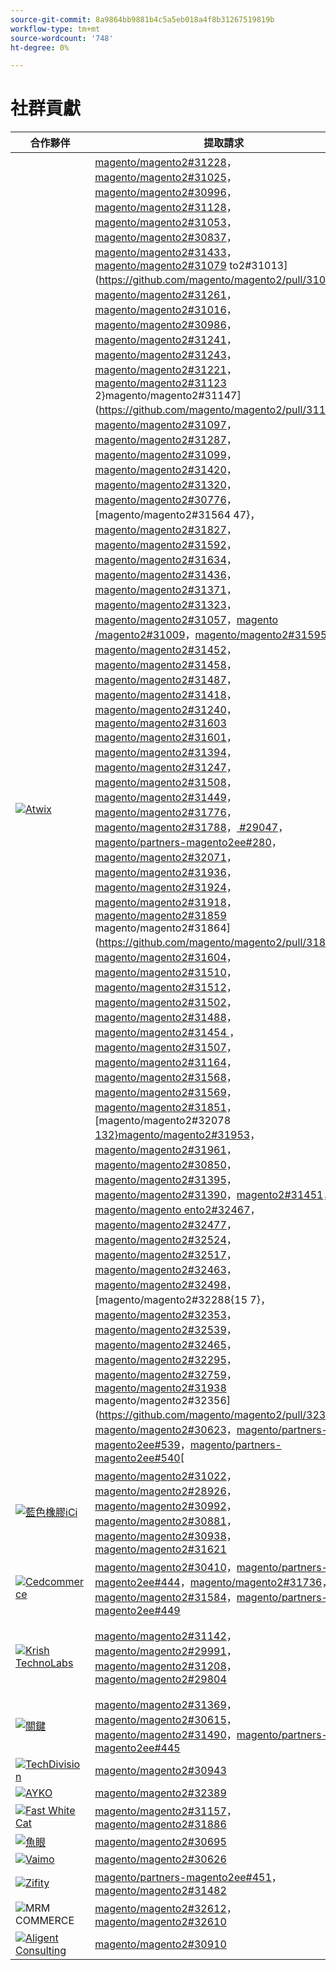 ```yaml
---
source-git-commit: 8a9864bb9881b4c5a5eb018a4f8b31267519819b
workflow-type: tm+mt
source-wordcount: '748'
ht-degree: 0%

---
```

# 社群貢獻

| 合作夥伴 | 提取請求 | 相關的GitHub問題 |
| ------- | ------- | ------- |
| <a target="_blank" href="https://partners.magento.com/portal/directory/?query=Atwix"><img alt="Atwix" src="https://avatars.githubusercontent.com/t/2617739?s=400&v=4"></a> | [magento/magento2#31228](https://github.com/magento/magento2/pull/31228)，[magento/magento2#31025](https://github.com/magento/magento2/pull/31025)，[magento/magento2#30996](https://github.com/magento/magento2/pull/30996)，[magento/magento2#31128](https://github.com/magento/magento2/pull/31128)，[magento/magento2#31053](https://github.com/magento/magento2/pull/31053)，[magento/magento2#30837](https://github.com/magento/magento2/pull/30837)，[magento/magento2#31433](https://github.com/magento/magento2/pull/31433)，[magento/magento2#31079](https://github.com/magento/magento2/pull/31079) to2#31013](https://github.com/magento/magento2/pull/31013)，[magento/magento2#31261](https://github.com/magento/magento2/pull/31261)，[magento/magento2#31016](https://github.com/magento/magento2/pull/31016)，[magento/magento2#30986](https://github.com/magento/magento2/pull/30986)，[magento/magento2#31241](https://github.com/magento/magento2/pull/31241)，[magento/magento2#31243](https://github.com/magento/magento2/pull/31243)，[magento/magento2#31221](https://github.com/magento/magento2/pull/31221)，[magento/magento2#31123](https://github.com/magento/magento2/pull/31123) 2}magento/magento2#31147](https://github.com/magento/magento2/pull/31147)，[magento/magento2#31097](https://github.com/magento/magento2/pull/31097)，[magento/magento2#31287](https://github.com/magento/magento2/pull/31287)，[magento/magento2#31099](https://github.com/magento/magento2/pull/31099)，[magento/magento2#31420](https://github.com/magento/magento2/pull/31420)，[magento/magento2#31320](https://github.com/magento/magento2/pull/31320)，[magento/magento2#30776](https://github.com/magento/magento2/pull/30776)，[magento/magento2#31564 47}，[magento/magento2#31827](https://github.com/magento/magento2/pull/31827)，[magento/magento2#31592](https://github.com/magento/magento2/pull/31592)，[magento/magento2#31634](https://github.com/magento/magento2/pull/31634)，[magento/magento2#31436](https://github.com/magento/magento2/pull/31436)，[magento/magento2#31371](https://github.com/magento/magento2/pull/31371)，[magento/magento2#31323](https://github.com/magento/magento2/pull/31323)，[magento/magento2#31057](https://github.com/magento/magento2/pull/31057)，[magento /magento2#31009](https://github.com/magento/magento2/pull/31009)，[magento/magento2#31595](https://github.com/magento/magento2/pull/31595)，[magento/magento2#31452](https://github.com/magento/magento2/pull/31452)，[magento/magento2#31458](https://github.com/magento/magento2/pull/31458)，[magento/magento2#31487](https://github.com/magento/magento2/pull/31487)，[magento/magento2#31418](https://github.com/magento/magento2/pull/31418)，[magento/magento2#31240](https://github.com/magento/magento2/pull/31240)，[magento/magento2#31603](https://github.com/magento/magento2/pull/31603) [magento/magento2#31601](https://github.com/magento/magento2/pull/31601)，[magento/magento2#31394](https://github.com/magento/magento2/pull/31394)，[magento/magento2#31247](https://github.com/magento/magento2/pull/31247)，[magento/magento2#31508](https://github.com/magento/magento2/pull/31508)，[magento/magento2#31449](https://github.com/magento/magento2/pull/31449)，[magento/magento2#31776](https://github.com/magento/magento2/pull/31776)，[magento/magento2#31788](https://github.com/magento/magento2/pull/31788)，[ #29047](https://github.com/magento/magento2/pull/29047)，[magento/partners-magento2ee#280](https://github.com/magento/partners-magento2ee/pull/280)，[magento/magento2#32071](https://github.com/magento/magento2/pull/32071)，[magento/magento2#31936](https://github.com/magento/magento2/pull/31936)，[magento/magento2#31924](https://github.com/magento/magento2/pull/31924)，[magento/magento2#31918](https://github.com/magento/magento2/pull/31918)，[magento/magento2#31859](https://github.com/magento/magento2/pull/31859) magento/magento2#31864](https://github.com/magento/magento2/pull/31864)，[magento/magento2#31604](https://github.com/magento/magento2/pull/31604)，[magento/magento2#31510](https://github.com/magento/magento2/pull/31510)，[magento/magento2#31512](https://github.com/magento/magento2/pull/31512)，[magento/magento2#31502](https://github.com/magento/magento2/pull/31502)，[magento/magento2#31488](https://github.com/magento/magento2/pull/31488)，[magento/magento2#31454 ](https://github.com/magento/magento2/pull/31454)，[magento/magento2#31507](https://github.com/magento/magento2/pull/31507)，[magento/magento2#31164](https://github.com/magento/magento2/pull/31164)，[magento/magento2#31568](https://github.com/magento/magento2/pull/31568)，[magento/magento2#31569](https://github.com/magento/magento2/pull/31569)，[magento/magento2#31851](https://github.com/magento/magento2/pull/31851)，[magento/magento2#32078[ 132}magento/magento2#31953](https://github.com/magento/magento2/pull/31953)，[magento/magento2#31961](https://github.com/magento/magento2/pull/31961)，[magento/magento2#30850](https://github.com/magento/magento2/pull/30850)，[magento/magento2#31395](https://github.com/magento/magento2/pull/31395)，[magento/magento2#31390](https://github.com/magento/magento2/pull/31390)，[magento2#31451](https://github.com/magento/magento2/pull/31451)，[magento/magento ento2#32467](https://github.com/magento/magento2/pull/32467)，[magento/magento2#32477](https://github.com/magento/magento2/pull/32477)，[magento/magento2#32524](https://github.com/magento/magento2/pull/32524)，[magento/magento2#32517](https://github.com/magento/magento2/pull/32517)，[magento/magento2#32463](https://github.com/magento/magento2/pull/32463)，[magento/magento2#32498](https://github.com/magento/magento2/pull/32498)，[magento/magento2#32288{15 7}，[magento/magento2#32353](https://github.com/magento/magento2/pull/32353)，[magento/magento2#32539](https://github.com/magento/magento2/pull/32539)，[magento/magento2#32465](https://github.com/magento/magento2/pull/32465)，[magento/magento2#32295](https://github.com/magento/magento2/pull/32295)，[magento/magento2#32759](https://github.com/magento/magento2/pull/32759)，[magento/magento2#31938](https://github.com/magento/magento2/pull/31938) magento/magento2#32356](https://github.com/magento/magento2/pull/32356)，[magento/magento2#30623](https://github.com/magento/magento2/pull/30623)，[magento/partners-magento2ee#539](https://github.com/magento/partners-magento2ee/pull/539)，[magento/partners-magento2ee#540](https://github.com/magento/partners-magento2ee/pull/540)[](https://github.com/magento/magento2/pull/31564)[](https://github.com/magento/magento2/pull/32078)[](https://github.com/magento/magento2/pull/32288)[ | [magento/magento2#31233](https://github.com/magento/magento2/issues/31233)，[magento/magento2#31031](https://github.com/magento/magento2/issues/31031)，[magento/magento2#31056](https://github.com/magento/magento2/issues/31056)，[magento/magento2#31130](https://github.com/magento/magento2/issues/31130)，[magento/magento2#31074](https://github.com/magento/magento2/issues/31074)，[magento/magento2#30858](https://github.com/magento/magento2/issues/30858)，[magento/magento2#31438](https://github.com/magento/magento2/issues/31438)，[magento/magento2#31160](https://github.com/magento/magento2/issues/31160) to2#31034](https://github.com/magento/magento2/issues/31034)，[magento/magento2#31168](https://github.com/magento/magento2/issues/31168)，[magento/magento2#31033](https://github.com/magento/magento2/issues/31033)，[magento/magento2#31039](https://github.com/magento/magento2/issues/31039)，[magento/magento2#31250](https://github.com/magento/magento2/issues/31250)，[magento/magento2#31249](https://github.com/magento/magento2/issues/31249)，[magento/magento2#31234](https://github.com/magento/magento2/issues/31234)，[magento/magento2#31129](https://github.com/magento/magento2/issues/31129) 2}magento/magento2#31153](https://github.com/magento/magento2/issues/31153)，[magento/magento2#31132](https://github.com/magento/magento2/issues/31132)，[magento/magento2#31290](https://github.com/magento/magento2/issues/31290)，[magento/magento2#31131](https://github.com/magento/magento2/issues/31131)，[magento/magento2#31440](https://github.com/magento/magento2/issues/31440)，[magento/magento2#31327](https://github.com/magento/magento2/issues/31327)，[magento/magento2#30784](https://github.com/magento/magento2/issues/30784)，[magento/magento2#31575 47}，[magento/magento2#31844](https://github.com/magento/magento2/issues/31844)，[magento/magento2#31628](https://github.com/magento/magento2/issues/31628)，[magento/magento2#31647](https://github.com/magento/magento2/issues/31647)，[magento/magento2#31437](https://github.com/magento/magento2/issues/31437)，[magento/magento2#31442](https://github.com/magento/magento2/issues/31442)，[magento/magento2#31325](https://github.com/magento/magento2/issues/31325)，[magento/magento2#31073](https://github.com/magento/magento2/issues/31073)，[magento /magento2#31036](https://github.com/magento/magento2/issues/31036)，[magento/magento2#31627](https://github.com/magento/magento2/issues/31627)，[magento/magento2#31632](https://github.com/magento/magento2/issues/31632)，[magento/magento2#31522](https://github.com/magento/magento2/issues/31522)，[magento/magento2#31521](https://github.com/magento/magento2/issues/31521)，[magento/magento2#31441](https://github.com/magento/magento2/issues/31441)，[magento/magento2#31251](https://github.com/magento/magento2/issues/31251)，[magento/magento2#31624](https://github.com/magento/magento2/issues/31624) [magento/magento2#31626](https://github.com/magento/magento2/issues/31626)，[magento/magento2#31403](https://github.com/magento/magento2/issues/31403)，[magento/magento2#31248](https://github.com/magento/magento2/issues/31248)，[magento/magento2#31516](https://github.com/magento/magento2/issues/31516)，[magento/magento2#31524](https://github.com/magento/magento2/issues/31524)，[magento/magento2#31801](https://github.com/magento/magento2/issues/31801)，[magento/magento2#28522](https://github.com/magento/magento2/issues/28522)，[magento-parters to2ee#28586](https://github.com/magento/partners-magento2ee/issues/28586)，[magento/partners-magento2ee#31435](https://github.com/magento/partners-magento2ee/issues/31435)，[magento/partners-magento2ee#31560](https://github.com/magento/partners-magento2ee/issues/31560)，[magento/partners-magento2ee#31561](https://github.com/magento/partners-magento2ee/issues/31561)，[magento/magento2#32072](https://github.com/magento/magento2/issues/32072)，[magento/magento2#31937](https://github.com/magento/magento2/issues/31937)，[magento/magento2#31902](https://github.com/magento/magento2/issues/31902) 06}magento/magento2#31860](https://github.com/magento/magento2/issues/31860)，[magento/magento2#31865](https://github.com/magento/magento2/issues/31865)，[magento/magento2#31623](https://github.com/magento/magento2/issues/31623)，[magento/magento2#31515](https://github.com/magento/magento2/issues/31515)，[magento/magento2#31514](https://github.com/magento/magento2/issues/31514)，[magento/magento2#31519](https://github.com/magento/magento2/issues/31519)，[magento/magento ento2#31520](https://github.com/magento/magento2/issues/31520)，[magento/magento2#31517](https://github.com/magento/magento2/issues/31517)，[magento/magento2#31075](https://github.com/magento/magento2/issues/31075)，[magento/magento2#31574](https://github.com/magento/magento2/issues/31574)，[magento/magento2#31573](https://github.com/magento/magento2/issues/31573)，[magento/magento2#31852](https://github.com/magento/magento2/issues/31852)，[magento/magento2#32079{13 1}，[magento/magento2#31954](https://github.com/magento/magento2/issues/31954)，[magento/magento2#31962](https://github.com/magento/magento2/issues/31962)，[magento/magento2#30855](https://github.com/magento/magento2/issues/30855)，[magento/magento2#30645](https://github.com/magento/magento2/issues/30645)，[magento/magento2#31523](https://github.com/magento/magento2/issues/31523)，[magento/magento2#32505](https://github.com/magento/magento2/issues/32505) magento/magento2#32504](https://github.com/magento/magento2/issues/32504)，[magento/magento2#32583](https://github.com/magento/magento2/issues/32583)，[magento/magento2#32518](https://github.com/magento/magento2/issues/32518)，[magento/magento2#32507](https://github.com/magento/magento2/issues/32507)，[magento/magento2#32569](https://github.com/magento/magento2/issues/32569)，[magento/magento2#32502](https://github.com/magento/magento2/issues/32502)，[magento/magento2#32379 ](https://github.com/magento/magento2/issues/32379)，[magento/magento2#32279](https://github.com/magento/magento2/issues/32279)，[magento/magento2#32568](https://github.com/magento/magento2/issues/32568)，[magento/magento2#32506](https://github.com/magento/magento2/issues/32506)，[magento/magento2#32377](https://github.com/magento/magento2/issues/32377)，[magento/magento2#4451](https://github.com/magento/magento2/issues/4451)，[magento/magento2#32577{16 9}，[magento/magento2#29631](https://github.com/magento/magento2/issues/29631)，[magento/magento2#30210](https://github.com/magento/magento2/issues/30210)，[magento/partners-magento2ee#32574](https://github.com/magento/partners-magento2ee/issues/32574)，[magento/partners-magento2ee#32928](https://github.com/magento/partners-magento2ee/issues/32928)[[](https://github.com/magento/magento2/issues/31575)[](https://github.com/magento/magento2/issues/32079)[](https://github.com/magento/magento2/issues/32577) |
| <a target="_blank" href="https://solutionpartners.adobe.com/s/directory/detail/blue+acorn+ici"><img alt="藍色橡膠iCi" src="https://avatars.githubusercontent.com/t/2916141?s=400&v=4"></a> | [magento/magento2#31022](https://github.com/magento/magento2/pull/31022)，[magento/magento2#28926](https://github.com/magento/magento2/pull/28926)，[magento/magento2#30992](https://github.com/magento/magento2/pull/30992)，[magento/magento2#30881](https://github.com/magento/magento2/pull/30881)，[magento/magento2#30938](https://github.com/magento/magento2/pull/30938)，[magento/magento2#31621](https://github.com/magento/magento2/pull/31621) | [magento/magento2#30265](https://github.com/magento/magento2/issues/30265)，[magento/magento2#29528](https://github.com/magento/magento2/issues/29528)，[magento/magento2#30286](https://github.com/magento/magento2/issues/30286)，[magento/magento2#30880](https://github.com/magento/magento2/issues/30880)，[magento/magento2#29690](https://github.com/magento/magento2/issues/29690)，[magento/magento2#27678](https://github.com/magento/magento2/issues/27678) |
| <a target="_blank" href="https://partners.magento.com/portal/directory/?query=Cedcommerce"><img alt="Cedcommerce" src="https://avatars.githubusercontent.com/t/3028824?s=400&v=4"></a> | [magento/magento2#30410](https://github.com/magento/magento2/pull/30410)，[magento/partners-magento2ee#444](https://github.com/magento/partners-magento2ee/pull/444)，[magento/magento2#31736](https://github.com/magento/magento2/pull/31736)，[magento/magento2#31584](https://github.com/magento/magento2/pull/31584)，[magento/partners-magento2ee#449](https://github.com/magento/partners-magento2ee/pull/449) | [magento/magento2#30424](https://github.com/magento/magento2/issues/30424)，[magento/partners-magento2ee#31111](https://github.com/magento/partners-magento2ee/issues/31111)，[magento/magento2#31660](https://github.com/magento/magento2/issues/31660)，[magento/partners-magento2ee#31331](https://github.com/magento/partners-magento2ee/issues/31331) |
| <a target="_blank" href="https://solutionpartners.adobe.com/s/directory/detail/krish+technolabs"><img alt="Krish TechnoLabs" src="https://avatars.githubusercontent.com/t/2849637?s=400&v=4"></a> | [magento/magento2#31142](https://github.com/magento/magento2/pull/31142)，[magento/magento2#29991](https://github.com/magento/magento2/pull/29991)，[magento/magento2#31208](https://github.com/magento/magento2/pull/31208)，[magento/magento2#29804](https://github.com/magento/magento2/pull/29804) | [magento/magento2#30911](https://github.com/magento/magento2/issues/30911)，[magento/magento2#29936](https://github.com/magento/magento2/issues/29936)，[magento/magento2#31188](https://github.com/magento/magento2/issues/31188)，[magento/magento2#29365](https://github.com/magento/magento2/issues/29365)，[magento/magento2#29805](https://github.com/magento/magento2/issues/29805) |
| <a target="_blank" href="https://partners.magento.com/portal/directory/?query=EY"><img alt="關鍵" src="https://avatars.githubusercontent.com/t/3415735?s=400&v=4"></a> | [magento/magento2#31369](https://github.com/magento/magento2/pull/31369)，[magento/magento2#30615](https://github.com/magento/magento2/pull/30615)，[magento/magento2#31490](https://github.com/magento/magento2/pull/31490)，[magento/partners-magento2ee#445](https://github.com/magento/partners-magento2ee/pull/445) | [magento/magento2#4451](https://github.com/magento/magento2/issues/4451)，[magento/magento2#29302](https://github.com/magento/magento2/issues/29302)，[magento/partners-magento2ee#31196](https://github.com/magento/partners-magento2ee/issues/31196) |
| <a target="_blank" href="https://partners.magento.com/portal/directory/?query=TechDivision"><img alt="TechDivision" src="https://avatars.githubusercontent.com/t/2617775?s=400&v=4"></a> | [magento/magento2#30943](https://github.com/magento/magento2/pull/30943) | [magento/magento2#30936](https://github.com/magento/magento2/issues/30936) |
| <a target="_blank" href="https://partners.magento.com/portal/directory/?query=AYKO"><img alt="AYKO" src="https://avatars.githubusercontent.com/t/2841512?s=400&v=4"></a> | [magento/magento2#32389](https://github.com/magento/magento2/pull/32389) | [magento/magento2#32088](https://github.com/magento/magento2/issues/32088) |
| <a target="_blank" href="https://solutionpartners.adobe.com/s/directory/detail/fast+white+cat"><img alt="Fast White Cat" src="https://avatars.githubusercontent.com/t/3579504?s=400&v=4"></a> | [magento/magento2#31157](https://github.com/magento/magento2/pull/31157)，[magento/magento2#31886](https://github.com/magento/magento2/pull/31886) | [magento/magento2#30724](https://github.com/magento/magento2/issues/30724)，[magento/magento2#30471](https://github.com/magento/magento2/issues/30471) |
| <a target="_blank" href="https://partners.magento.com/portal/directory/?query=Fisheye"><img alt="魚眼" src="https://avatars.githubusercontent.com/t/3171724?s=400&v=4"></a> | [magento/magento2#30695](https://github.com/magento/magento2/pull/30695) | [magento/magento2#30788](https://github.com/magento/magento2/issues/30788) |
| <a target="_blank" href="https://partners.magento.com/portal/directory/?query=Vaimo"><img alt="Vaimo" src="https://avatars.githubusercontent.com/t/2617778?s=400&v=4"></a> | [magento/magento2#30626](https://github.com/magento/magento2/pull/30626) | [magento/magento2#30622](https://github.com/magento/magento2/issues/30622) |
| <a target="_blank" href="https://partners.magento.com/portal/directory/?query=Ziffity"><img alt="Zifity" src="https://avatars.githubusercontent.com/t/3432500?s=400&v=4"></a> | [magento/partners-magento2ee#451](https://github.com/magento/partners-magento2ee/pull/451)，[magento/magento2#31482](https://github.com/magento/magento2/pull/31482) | [magento/magento2#31557](https://github.com/magento/magento2/issues/31557) |
| <img alt="MRM COMMERCE" src="https://avatars.githubusercontent.com/t/3714179?s=400&v=4"></a> | [magento/magento2#32612](https://github.com/magento/magento2/pull/32612)，[magento/magento2#32610](https://github.com/magento/magento2/pull/32610) | [magento/magento2#32578](https://github.com/magento/magento2/issues/32578)，[magento/magento2#32658](https://github.com/magento/magento2/issues/32658) |
| <a target="_blank" href="https://solutionpartners.adobe.com/s/directory/detail/aligent+consulting"><img alt="Aligent Consulting" src="https://avatars.githubusercontent.com/t/2686050?s=400&v=4"></a> | [magento/magento2#30910](https://github.com/magento/magento2/pull/30910) | [magento/magento2#30909](https://github.com/magento/magento2/issues/30909) |
